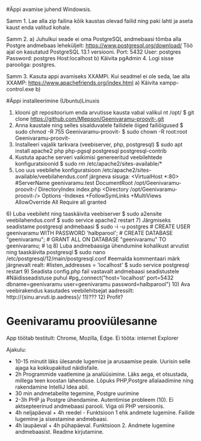 #Äppi avamise juhend Windowsis.

Samm 1. 
Lae alla zip failina kõik kaustas olevad failid ning paki lahti ja aseta kaust enda valitud kohale.

Samm 2. 
  a) Juhulkui seade ei oma PostgreSQL andmebaasi tõmba alla Postgre andmebaas leheküljelt: https://www.postgresql.org/download/ 
  Töö ajal on kasutatud PostgreSQL 13.1 versiooni. 
  Port: 5432
  User: postgres
  Password: postgres
  Host:localhost
  b) Käivita pgAdmin 4. Logi sisse parooliga: postgres.

Samm 3. Kasuta appi avamiseks XXAMPi. Kui seadmel ei ole seda, lae alla XXAMP: https://www.apachefriends.org/index.html
  a) Käivita xampp-control.exe
  b) 


#Äppi installeerimine (Ubuntu)Linuxis

1) klooni git repositoorium enda arvutisse kausta vabal valikul nt /opt/
$ git clone https://github.com/Mlepson/Geenivaramu-proovit-.git
2) Anna kaustale ning selles sisalduvatele failidele õiged failiõigused
$ sudo chmod -R 755 Geenivaramu-proovit-
$ sudo chown -R root:root Geenivaramu-proovit-
3) Installeeri vajalik tarkvara (veebiserver, php, postgresql)
$ sudo apt install apache2 php php-pgsql postgresql postgresql-contrib
4) Kustuta apache serveri vaikimisi genereeritud veebilehtede konfiguratsioonid
$ sudo rm /etc/apache2/sites-available/*
5) Loo uus veebilehe konfiguratsioon /etc/apache2/sites-available/veebilahendus.conf järgneva sisuga:
<VirtualHost *:80>
    #ServerName geenivaramu.test 
    DocumentRoot /opt/Geenivaramu-proovit-/
    DirectoryIndex index.php
    <Directory /opt/Geenivaramu-proovit-/>
        Options -Indexes +FollowSymLinks +MultiViews
        AllowOverride All
        Require all granted
    </Directory>
</VirtualHost>
6) Luba veebileht ning taaskäivita veebiserver
$ sudo a2ensite veebilahendus.conf
$ sudo service apache2 restart
7) Järgmiseks seadistame postgresql andmebaasi
$ sudo -i -u postgres
# CREATE USER geenivaramu WITH PASSWORD 'halbparool';
# CREATE DATABASE "geenivaramu";
# GRANT ALL ON DATABASE "geenivaramu" TO geenivaramu;
# \q
8) Luba andmebaasiga ühendumine kohalikust arvutist ning taaskäivita postgresql
$ sudo nano /etc/postgresql/12/main/postgresql.conf
#eemalda kommentaari märk järgnevalt realt:
#listen_addresses = 'localhost'
$ sudo service postgresql restart
9) Seadista config.php fail vastavalt andmebaasi seadistustele
#Näidisseadistuse puhul
#pg_connect("host='localhost' port=5432 dbname=geenivaramu user=geenivaramu password=halbparool")
10) Ava veebirakendus kasutades veebilehitsejat  aadressilt: http://{sinu.arvuti.ip.aadress}/
11)???
12) Profit?







# Geenivaramu prooviülesanne
App töötab testitult: Chrome, Mozilla, Edge. 
Ei tööta: internet Explorer

Ajakulu:
- 10-15 minutit läks ülesande lugemise ja arusaamise peale. Uurisin selle ajaga ka  kokkupakitud näidisfaile. 
- 2h Programmide vaatlemine ja analüüsimine. Läks aega, et otsustada, millega teen koostan lahenduse. Lõpuks PHP,Postgre allalaadimine ning rakendamine IntelliJ Idea     abil. 
- 30 min andmetabelite tegemine, Postgre uurimine
- 2-3h PHP ja Postgre ühendamine. Autentimise probleem (10). Ei aktsepteerinud andmebaasi parooli. Viga oli PHP versioonis. 
- 4h neljapäeval + 4h reedel - Funktsioon 1 ehk andmete lugemine. Failide lugemine ja sisestamine andmebaasi. 
- 4h laupäeval + 4h pühapäeval. Funktsioon 2. Andmete lugemine andmebaasist. Readme kirjutamine. 





